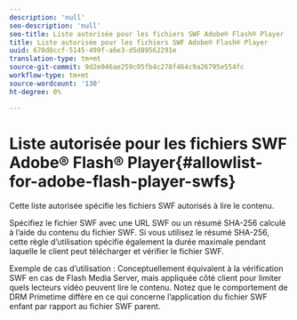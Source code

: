 ```yaml
---
description: 'null'
seo-description: 'null'
seo-title: Liste autorisée pour les fichiers SWF Adobe® Flash® Player
title: Liste autorisée pour les fichiers SWF Adobe® Flash® Player
uuid: 670d8ccf-5145-499f-a6e3-d5d89562291e
translation-type: tm+mt
source-git-commit: 9d2e046ae259c05fb4c278f464c9a26795e554fc
workflow-type: tm+mt
source-wordcount: '130'
ht-degree: 0%

---
```



# Liste autorisée pour les fichiers SWF Adobe® Flash® Player{#allowlist-for-adobe-flash-player-swfs}

Cette liste autorisée spécifie les fichiers SWF autorisés à lire le contenu.

Spécifiez le fichier SWF avec une URL SWF ou un résumé SHA-256 calculé à l’aide du contenu du fichier SWF. Si vous utilisez le résumé SHA-256, cette règle d’utilisation spécifie également la durée maximale pendant laquelle le client peut télécharger et vérifier le fichier SWF.

Exemple de cas d’utilisation : Conceptuellement équivalent à la vérification SWF en cas de Flash Media Server, mais appliquée côté client pour limiter quels lecteurs vidéo peuvent lire le contenu. Notez que le comportement de DRM Primetime diffère en ce qui concerne l’application du fichier SWF enfant par rapport au fichier SWF parent.
